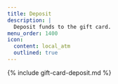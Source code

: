 ```yaml
---
title: Deposit
description: |
  Deposit funds to the gift card.
menu_order: 1400
icon:
  content: local_atm
  outlined: true
---
```


{% include gift-card-deposit.md %}
